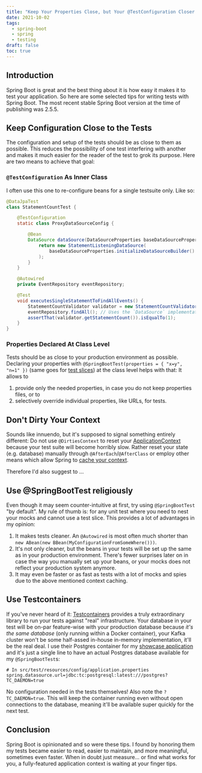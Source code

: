 ```yaml
---
title: "Keep Your Properties Close, but Your @TestConfiguration Closer - Selected Spring Boot Testing Tips"
date: 2021-10-02
tags:
  - spring-boot
  - spring
  - testing
draft: false
toc: true
---
```


##  Introduction

Spring Boot is great and the best thing about it is how easy it makes it to test your application. So here are some selected tips for writing tests with Spring Boot. The most recent stable Spring Boot version at the time of publishing was 2.5.5.

## Keep Configuration Close to the Tests

The configuration and setup of the tests should be as close to them as possible. This reduces the possibility of one test interfering with another and makes it much easier for the reader of the test to grok its purpose.
Here are two means to achieve that goal:

### `@TestConfiguration` As Inner Class

I often use this one to re-configure beans for a single testsuite only. Like so:

```java
@DataJpaTest
class StatementCountTest {

    @TestConfiguration
    static class ProxyDataSourceConfig {

        @Bean
        DataSource dataSource(DataSourceProperties baseDataSourceProperties) {
            return new StatementListeningDataSource(
                baseDataSourceProperties.initializeDataSourceBuilder().build()
            );
        }
    }

    @Autowired
    private EventRepository eventRepository;

    @Test
    void executesSingleStatementToFindAllEvents() {
        StatementCountValidator validator = new StatementCountValidator();
        eventRepository.findAll(); // Uses the `DataSource` implementation provided above internally.
        assertThat(validator.getStatementCount()).isEqualTo(1);
    }
}
```

### Properties Declared At Class Level

Tests should be as close to your production environment as possible. Declaring your properties with `@SpringBootTest(properties = { "x=y", "n=1" })` (same goes for [test slices](https://docs.spring.io/spring-boot/docs/current/reference/html/features.html#features.testing.spring-boot-applications.autoconfigured-tests)) at the class level helps with that: It allows to 
1) provide only the needed properties, in case you do not keep properties files, or to
2) selectively override individual properties, like URLs, for tests.

## Don't Dirty Your Context

Sounds like innuendo, but it's supposed to signal something entirely different: Do not use `@DirtiesContext` to reset your [ApplicationContext](https://docs.spring.io/spring-framework/docs/current/javadoc-api/org/springframework/context/ApplicationContext.html) because your test suite will become horribly slow. 
Rather reset your state (e.g. database) manually through `@AfterEach`/`@AfterClass` or employ other means which allow Spring to [cache your context](https://rieckpil.de/improve-build-times-with-context-caching-from-spring-test/).

Therefore I'd also suggest to ...

## Use @SpringBootTest religiously

Even though it may seem counter-intuitive at first, try using `@SpringBootTest` "by default". My rule of thumb is: for any unit test where you need to nest your mocks and cannot use a test slice. This provides a lot of advantages in my opinion:

1) It makes tests cleaner. An `@Autowired` is most often much shorter than `new ABean(new BBean(MyConfigurationFromSomeWhere()))`.
2) It's not only cleaner, but the beans in your tests will be set up the same as in your production environment. There's fewer surprises later on in case the way you manually set up your beans, or your mocks does not reflect your production system anymore.
3) It may even be faster or as fast as tests with a lot of mocks and spies due to the above mentioned context caching.

## Use Testcontainers

If you've never heard of it: [Testcontainers](https://www.testcontainers.org/) provides a truly extraordinary library to run your tests against "real" infrastructure. Your database in your test will be on-par feature-wise with your production database because _it's the same database_ (only running within a Docker container), your Kafka cluster won't be some half-assed in-house in-memory implementation, it'll be the real deal.
I use their Postgres container for my [showcase application](https://github.com/rmnbhm/wichtelnng) and it's just a single line to have an actual Postgres database available for my `@SpringBootTest`s:
```properties
# In src/test/resources/config/application.properties
spring.datasource.url=jdbc:tc:postgresql:latest:///postgres?TC_DAEMON=true
```
No configuration needed in the tests themselves! Also note the `?TC_DAEMON=true`. This will keep the container running even without open connections to the database, meaning it'll be available super quickly for the next test.

## Conclusion

Spring Boot is opinionated and so were these tips. I found by honoring them my tests became easier to read, easier to maintain, and more meaningful, sometimes even faster. When in doubt just measure... or find what works for you, a fully-featured application context is waiting at your finger tips.
